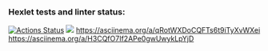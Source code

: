 ### Hexlet tests and linter status:
[![Actions Status](https://github.com/Maxonquall/java-project-61/workflows/hexlet-check/badge.svg)](https://github.com/Maxonquall/java-project-61/actions)
<a href="https://codeclimate.com/github/Maxonquall/java-project-61/maintainability"><img src="https://api.codeclimate.com/v1/badges/6ddb86c0b8c0ba10bf52/maintainability" /></a>
https://asciinema.org/a/qRotWXDoCQFTs6t9iTyXvWXei
https://asciinema.org/a/H3CQfO7If2APe0gwUwykLpYjD
